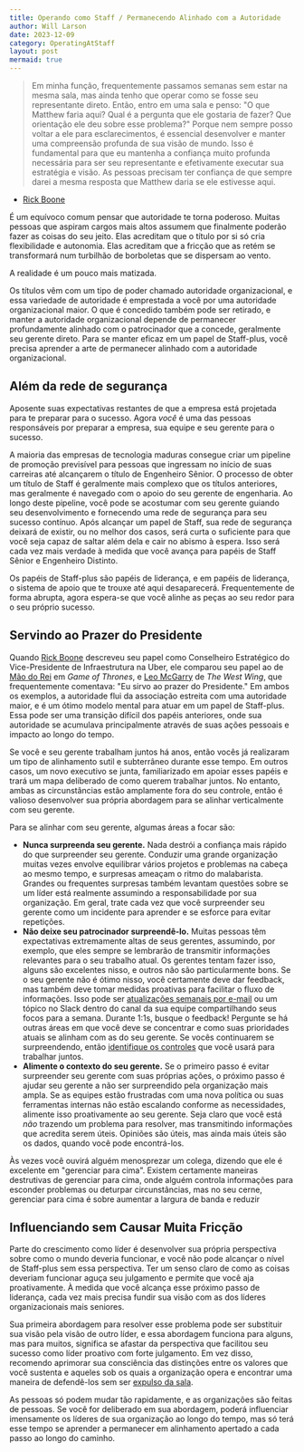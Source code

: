 ```yaml
---
title: Operando como Staff / Permanecendo Alinhado com a Autoridade
author: Will Larson 
date: 2023-12-09
category: OperatingAtStaff
layout: post
mermaid: true
---
```


> Em minha função, frequentemente passamos semanas sem estar na mesma sala, mas ainda tenho que operar como se fosse seu representante direto. Então, entro em uma sala e penso: "O que Matthew faria aqui? Qual é a pergunta que ele gostaria de fazer? Que orientação ele deu sobre esse problema?" Porque nem sempre posso voltar a ele para esclarecimentos, é essencial desenvolver e manter uma compreensão profunda de sua visão de mundo. Isso é fundamental para que eu mantenha a confiança muito profunda necessária para ser seu representante e efetivamente executar sua estratégia e visão. As pessoas precisam ter confiança de que sempre darei a mesma resposta que Matthew daria se ele estivesse aqui.
- [Rick Boone](/stories/rick-boone)

É um equívoco comum pensar que autoridade te torna poderoso. Muitas pessoas que aspiram cargos mais altos assumem que finalmente poderão fazer as coisas do seu jeito. Elas acreditam que o título por si só cria flexibilidade e autonomia. Elas acreditam que a fricção que as retém se transformará num turbilhão de borboletas que se dispersam ao vento.

A realidade é um pouco mais matizada.

Os títulos vêm com um tipo de poder chamado autoridade organizacional, e essa variedade de autoridade é emprestada a você por uma autoridade organizacional maior. O que é concedido também pode ser retirado, e manter a autoridade organizacional depende de permanecer profundamente alinhado com o patrocinador que a concede, geralmente seu gerente direto. Para se manter eficaz em um papel de Staff-plus, você precisa aprender a arte de permanecer alinhado com a autoridade organizacional.


## Além da rede de segurança

Aposente suas expectativas restantes de que a empresa está projetada para te preparar para o sucesso. Agora *você* é uma das pessoas responsáveis por preparar a empresa, sua equipe e seu gerente para o sucesso.

A maioria das empresas de tecnologia maduras consegue criar um pipeline de promoção previsível para pessoas que ingressam no início de suas carreiras até alcançarem o título de Engenheiro Sênior. O processo de obter um título de Staff é geralmente mais complexo que os títulos anteriores, mas geralmente é navegado com o apoio do seu gerente de engenharia. Ao longo deste pipeline, você pode se acostumar com seu gerente guiando seu desenvolvimento e fornecendo uma rede de segurança para seu sucesso contínuo. Após alcançar um papel de Staff, sua rede de segurança deixará de existir, ou no melhor dos casos, será curta o suficiente para que você seja capaz de saltar além dela e cair no abismo à espera. Isso será cada vez mais verdade à medida que você avança para papéis de Staff Sênior e Engenheiro Distinto.

Os papéis de Staff-plus são papéis de liderança, e em papéis de liderança, o sistema de apoio que te trouxe até aqui desaparecerá. Frequentemente de forma abrupta, agora espera-se que você alinhe as peças ao seu redor para o seu próprio sucesso.

## Servindo ao Prazer do Presidente

Quando [Rick Boone](/stories/rick-boone) descreveu seu papel como Conselheiro Estratégico do Vice-Presidente de Infraestrutura na Uber, ele comparou seu papel ao de [Mão do Rei](https://awoiaf.westeros.org/index.php/Hand_of_the_King) em *Game of Thrones*, e [Leo McGarry](https://westwing.fandom.com/wiki/Leo_McGarry) de *The West Wing*, que frequentemente comentava: "Eu sirvo ao prazer do Presidente." Em ambos os exemplos, a autoridade flui da associação estreita com uma autoridade maior, e é um ótimo modelo mental para atuar em um papel de Staff-plus. Essa pode ser uma transição difícil dos papéis anteriores, onde sua autoridade se acumulava principalmente através de suas ações pessoais e impacto ao longo do tempo.

Se você e seu gerente trabalham juntos há anos, então vocês já realizaram um tipo de alinhamento sutil e subterrâneo durante esse tempo. Em outros casos, um novo executivo se junta, familiarizado em apoiar esses papéis e trará um mapa deliberado de como querem trabalhar juntos. No entanto, ambas as circunstâncias estão amplamente fora do seu controle, então é valioso desenvolver sua própria abordagem para se alinhar verticalmente com seu gerente.

Para se alinhar com seu gerente, algumas áreas a focar são:

- **Nunca surpreenda seu gerente.** Nada destrói a confiança mais rápido do que surpreender seu gerente. Conduzir uma grande organização muitas vezes envolve equilibrar vários projetos e problemas na cabeça ao mesmo tempo, e surpresas ameaçam o ritmo do malabarista. Grandes ou frequentes surpresas também levantam questões sobre se um líder está realmente assumindo a responsabilidade por sua organização. Em geral, trate cada vez que você surpreender seu gerente como um incidente para aprender e se esforce para evitar repetições.
- **Não deixe seu patrocinador surpreendê-lo.** Muitas pessoas têm expectativas extremamente altas de seus gerentes, assumindo, por exemplo, que eles sempre se lembrarão de transmitir informações relevantes para o seu trabalho atual. Os gerentes tentam fazer isso, alguns são excelentes nisso, e outros não são particularmente bons. Se o seu gerente não é ótimo nisso, você certamente deve dar feedback, mas também deve tomar medidas proativas para facilitar o fluxo de informações. Isso pode ser [atualizações semanais por e-mail](https://lethain.com/weekly-updates/) ou um tópico no Slack dentro do canal da sua equipe compartilhando seus focos para a semana. Durante 1:1s, busque o feedback! Pergunte se há outras áreas em que você deve se concentrar e como suas prioridades atuais se alinham com as do seu gerente. Se vocês continuarem se surpreendendo, então [identifique os controles](https://lethain.com/identify-your-controls/) que você usará para trabalhar juntos.
- **Alimente o contexto do seu gerente.** Se o primeiro passo é evitar surpreender seu gerente com suas próprias ações, o próximo passo é ajudar seu gerente a não ser surpreendido pela organização mais ampla. Se as equipes estão frustradas com uma nova política ou suas ferramentas internas não estão escalando conforme as necessidades, alimente isso proativamente ao seu gerente. Seja claro que você está *não* trazendo um problema para resolver, mas transmitindo informações que acredita serem úteis. Opiniões são úteis, mas ainda mais úteis são os dados, quando você pode encontrá-los.

Às vezes você ouvirá alguém menosprezar um colega, dizendo que ele é excelente em "gerenciar para cima". Existem certamente maneiras destrutivas de gerenciar para cima, onde alguém controla informações para esconder problemas ou deturpar circunstâncias, mas no seu cerne, gerenciar para cima é sobre aumentar a largura de banda e reduzir

## Influenciando sem Causar Muita Fricção

Parte do crescimento como líder é desenvolver sua própria perspectiva sobre como o mundo deveria funcionar, e você não pode alcançar o nível de Staff-plus sem essa perspectiva. Ter um senso claro de como as coisas deveriam funcionar aguça seu julgamento e permite que você aja proativamente. À medida que você alcança esse próximo passo de liderança, cada vez mais precisa fundir sua visão com as dos líderes organizacionais mais seniores.

Sua primeira abordagem para resolver esse problema pode ser substituir sua visão pela visão de outro líder, e essa abordagem funciona para alguns, mas para muitos, significa se afastar da perspectiva que facilitou seu sucesso como líder proativo com forte julgamento. Em vez disso, recomendo aprimorar sua consciência das distinções entre os valores que você sustenta e aqueles sob os quais a organização opera e encontrar uma maneira de defendê-los sem ser [expulso da sala](https://lethain.com/getting-in-the-room/).

As pessoas só podem mudar tão rapidamente, e as organizações são feitas de pessoas. Se você for deliberado em sua abordagem, poderá influenciar imensamente os líderes de sua organização ao longo do tempo, mas só terá esse tempo se aprender a permanecer em alinhamento apertado a cada passo ao longo do caminho.
